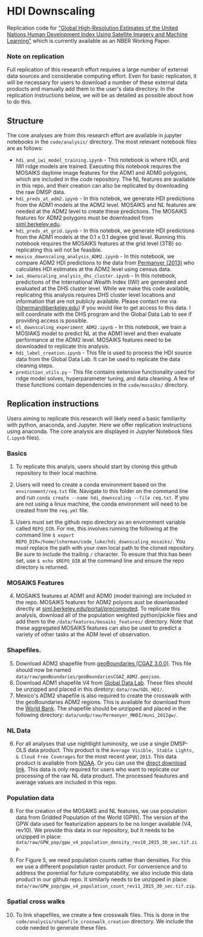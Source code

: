 # HDI Downscaling
Replication code for ["Global High-Resolution Estimates of the United Nations Human Development Index Using Satellite Imagery and Machine Learning"](https://www.nber.org/papers/w31044) which is currently available as an NBER Working Paper.


### Note on replication
Full replication of this research effort requires a large number of external data sources and considerabe computing effort. Even for basic replicaton, it will be necessary for users to download a number of these external data products and manually add them to the user's data directory. In the replication instructions below, we will be as detailed as possible about how to do this. 

## Structure

The core analyses are from this research effort are available in jupyter notebooks in the `code/analysis/` directory. The most relevant notebook files are as follows:

- `hdi_and_iwi_model_training.ipynb` - This notebook is where HDI, and IWI ridge models are trained. Executing this notebook requires the MOSAIKS daytime image features for the ADM1 and ADM0 polygons, which are included in the code repository. The NL features are available in this repo, and their creation can also be replicated by downloading the raw DMSP data. 
- `hdi_preds_at_adm2.ipynb` - In this notebok, we generate HDI predictions from the ADM1 models at the ADM2 level. MOSAIKS and NL features are needed at the ADM2 level to create these predictions. The MOSAIKS features for ADM2 polygons must be downloaded from [siml.berkeley.edu](siml.berkeley.edu/portal/precomputed).
- `hdi_preds_at_grid.ipynb` - In this notebok, we generate HDI predictions from the ADM1 models at the 0.1 x 0.1 degree grid level. Running this notebook requires the MOSAIKS features at the grid level (3TB) so replicating this will not be feasible. 
- `mexico_downscaling_analysis_ADM2.ipynb` - In this notebook, we compare ADM2 HDI predictions to the data from [Permanyer (2013)](https://www.sciencedirect.com/science/article/abs/pii/S0305750X1200294X) who calculates HDI estimates at the ADM2 level using census data. 
- `iwi_downscaling_analysis_dhs_cluster.ipynb` - In this notebook, predictions of the International Wealth Index (IWI) are generated and evaluated at the DHS cluster level. While we make this code available, replicating this analysis requires DHS cluster level locations and information that are not publicly available. Please contact me via (lsherman@berkeley.edu) if you would like to get access to this data. I will coordinate with the DHS program and the Global Data Lab to see if providing access is possible. 
- `nl_downscaling_experiment_ADM2.ipynb` - In this notebook, we train a MOSIAKS model to predict NL at the ADM1 level and then evaluate performance at the ADM2 level. MOSAIKS features need to be downloaded to replicate this analysis.
- `hdi_label_creation.ipynb` - This file is used to process the HDI source data from the Global Data Lab. It can be used to replicate the data cleaning steps.
- `prediction_utils.py` - This file contains extensive functionality used for ridge model solves, hyperparameter tuning, and data cleaning. A few of these functions contain dependencies in the `code/mosaiks/` directory. 



## Replication instructions

Users aiming to replicate this research will likely need a basic familiarity with python, anaconda, and Jupyter. Here we offer replication instructions using anaconda. The core analysis are displayed in Jupyter Notebook files (`.ipynb` files). 

### Basics
1. To replicate this analyis, users should start by cloning this github repository to their local machine. 

2. Users will need to create a conda environment based on the `environment/req.txt` file. Navigate to this folder on the command line and run `conda create --name hdi_downscaling --file req.txt`. If you are not using a linux machine, the conda environment will need to be created from the `req.yml` file.

3. Users must set the github repo directory as an environment variable called `REPO_DIR`. For me, this involves running the following at the command line `$ export REPO_DIR=/home/lsherman/code_luke/hdi_downscaling_mosaiks/`. You must replace the path with your own local path to the cloned repository. Be sure to include the trailing `/` character. To ensure that this has been set, use `$ echo $REPO_DIR` at the command line and ensure the repo directory is returned.


### MOSAIKS Features
4. MOSAIKS features at ADM1 and ADM0 (model training) are included in the repo. MOSAIKS features for ADM2 polyons aust be downlaoaded directly at [siml.berkeley.edu/portal/precomputed](https://siml.berkeley.edu/portal/precomputed/). To replicate this analysis, download all of the population weighted python/pickle files and add them to the `/data/features/mosaiks_features/` directory. Note that these aggregated MOSAIKS features can also be used to predict a variety of other tasks at the ADM level of observation.

### Shapefiles.
5. Download ADM2 shapefile  from [geoBoundaries (CGAZ 3.0.0)](https://www.geoboundaries.org/data/geoBoundariesCGAZ-3_0_0/ADM2/simplifyRatio_100/geoBoundariesCGAZ_ADM2.geojson). This file should now be named `data/raw/geoBoundaries/geoBoundariesCGAZ_ADM2.geojson`. 
6. Download ADM1 shapefile V4 from [Global Data Lab](https://globaldatalab.org/mygdl/downloads/shapefiles/). These files should be unzipped and placed in this diretory: `data/raw/GDL_HDI/`.
7. Mexico's ADM2 shapefile is also required to create the crosswalk with the geoBoundaries ADM2 regions. This is available for download from the [World Bank](https://datacatalog.worldbank.org/search/dataset/0039294). The shapefile should be unzipped and placed in the following directory: `data/undp/raw/Permanyer_MHDI/muni_2012gw/`.

### NL Data
6. For all analyses that use nightlight luminosity, we use a single DMSP-OLS data product. This product is the `Average Visible, Stable Lights, & Cloud Free Coverages` for the most recent year, `2013`. This data product is available from [NOAA](https://ngdc.noaa.gov/eog/dmsp/downloadV4composites.html). Or you can use the [direct download link](https://ngdc.noaa.gov/eog/data/web_data/v4composites/F182013.v4.tar). This data is only required for users who want to replicate our processing of the raw NL data product. The processed feautures and average values are included in this repo.

### Population data
8. For the creation of the MOSAIKS and NL features, we use population data from Gridded Population of the World (GPW). The version of the GPW data used for featurization appears to be no longer available (V4, rev10). We provide this data in our repository, but it needs to be unzipped in place: `data/raw/GPW_pop/gpw_v4_population_density_rev10_2015_30_sec.tif.zip`. 

9. For Figure 5, we need population counts rather than densities. For this we use a different population raster product. For convenience and to address the porential for future compatability, we also include this data product in our github repo. It similarly needs to be unzipped in place: `data/raw/GPW_pop/gpw_v4_population_count_rev11_2015_30_sec.tif.zip`. 

### Spatial cross walks
10. To link shapefiles, we create a few crosswalk files. This is done in the `code/analysis/shapefile_crosswalk_creation` directory. We include the code needed to generate these files.
